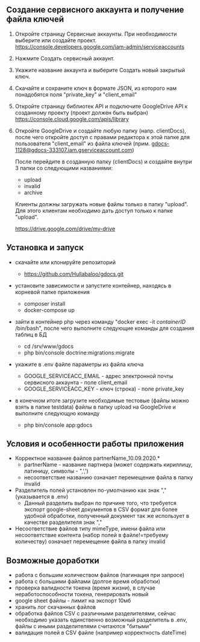 ## Создание сервисного аккаунта и получение файла ключей
1. Откройте страницу Сервисные аккаунты. При необходимости выберите или создайте проект.
   https://console.developers.google.com/iam-admin/serviceaccounts
2. Нажмите Создать сервисный аккаунт.
3. Укажите название аккаунта и выберите Создать новый закрытый ключ.
4. Скачайте и сохраните ключ в формате JSON, из которого нам понадобятся
поля "private_key" и "client_email"
5. Откройте страницу библиотек API и подключите GoogleDrive API к созданному проекту (проект должен быть выбран)
   https://console.cloud.google.com/apis/library
6. Откройте GoogleDrive и создайте любую папку (напр. clientDocs), после чего откройте доступ с правами редактора
к этой папке для пользователя "client_email" из файла ключей (прим. gdocs-1128@gdocs-333107.iam.gserviceaccount.com)
   
   После перейдите в созданную папку (clientDocs) и создайте внутри 3 папки со следующими названиями:
   * upload
   * invalid
   * archive
   
   Клиенты должны загружать новые файлы только в папку "upload". Для этого клиентам необходимо дать доступ только к папке "upload".
   
   https://drive.google.com/drive/my-drive


## Установка и запуск

* скачайте или клонируйте репозиторий
    - https://github.com/Hullabaloo/gdocs.git

* установите зависимости и запустите контейнер, находясь в корневой папке приложения
    - composer install
    - docker-compose up
* зайти в контейнер php через команду "docker exec -it _containerID_ /bin/bash", 
  после чего выполните следующие команды для создания таблиц в БД
  - cd /srv/www/gdocs
  - php bin/console doctrine:migrations:migrate
* укажите в .env файле параметры из файла ключа
   - GOOGLE_SERVICEACC_EMAIL - адрес электронной почты сервисного аккаунта - поле client_email
   - GOOGLE_SERVICEACC_KEY - ключ (строка) - поле private_key
* в конечном итоге загрузите необходимые тестовые (файлы можно взять в папке testdata) файлы в папку upload на GoogleDrive и выполните следующую команду
   - php bin/console app:gdocs


## Условия и особенности работы приложения

* Корректное название файлов partnerName_10.09.2020.*
    - partnerName - название партнера (может содержать кириллицу, латиницу, символы - ",',')
    - несоответствие названию означает перемещение файла в папку invalid
* Разделитель полей установлен по-умолчанию как знак "," (указывается в .env)
    - Данный разделить выбран по причине того, что требуется экспорт google-sheet документов в CSV формат для более удобной обработки, полученный документ так же использует в качестве разделителя знак ","
* Несоответствие файлов типу mimeType, имени файла или несоответствие контента (набор полей в файле!=требуему количеству) означает перемещение файла в папку invalid     


## Возможные доработки
- работа с большим количеством файлов (пагинация при запросе)
- работа с большими файлами (долгое время обработки)
- проверка валидности токена (время жизни), в случае неработоспособности токена, генерировать новый
- google sheet файлы - лимит на экспорт 10мб
- хранить лог скачанных файлов
- обработка файлов CSV с различными разделителями, сейчас необходимо указать 
  единственно возможный разделитель в .env, файлы с иными разделителями считаются "битыми"
- валидация полей в CSV файле (например корректность dateTime)  